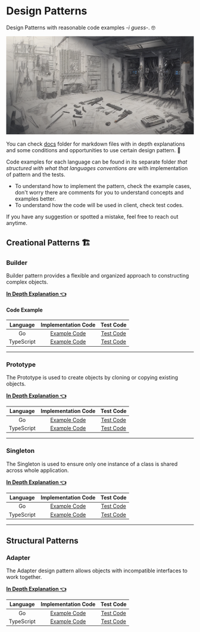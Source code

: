 # Design Patterns

Design Patterns with reasonable code examples -_i guess_-. 🤓

![cover image](docs/Cover.png)

You can check [docs](docs) folder for markdown files with in depth explanations
and some conditions and opportunities to use certain design pattern. 📕

Code examples for each language can be found in its separate folder _that
structured with what that languages conventions are_ with implementation of
pattern and the tests.

- To understand how to implement the pattern, check the example cases, don't
  worry there are comments for you to understand concepts and examples better.
- To understand how the code will be used in client, check test codes.

If you have any suggestion or spotted a mistake, feel free to reach out anytime.

## Creational Patterns 🏗

### Builder

Builder pattern provides a flexible and organized approach to constructing
complex objects.

[**In Depth Explanation 👈**](docs/Builder.md)

#### Code Example

|  Language  |                Implementation Code                |                      Test Code                      |
|:----------:|:-------------------------------------------------:|:---------------------------------------------------:|
|     Go     |       [Example Code](go/builder/builder.go)       |       [Test Code](go/builder/builder_test.go)       |
| TypeScript | [Example Code](typescript/src/builder/builder.ts) | [Test Code](typescript/src/builder/builder.test.ts) |

---

### Prototype

The Prototype is used to create objects by cloning or copying existing objects.

[**In Depth Explanation 👈**](docs/Prototype.md)

|  Language  |                  Implementation Code                  |                        Test Code                        |
|:----------:|:-----------------------------------------------------:|:-------------------------------------------------------:|
|     Go     |       [Example Code](go/prototype/prototype.go)       |       [Test Code](go/prototype/prototype_test.go)       |
| TypeScript | [Example Code](typescript/src/prototype/prototype.ts) | [Test Code](typescript/src/prototype/prototype.test.ts) |

---

### Singleton

The Singleton is used to ensure only one instance of a class is shared across
whole application.

[**In Depth Explanation 👈**](docs/Singleton.md)

|  Language  |                  Implementation Code                  |                        Test Code                        |
|:----------:|:-----------------------------------------------------:|:-------------------------------------------------------:|
|     Go     |       [Example Code](go/singleton/singleton.go)       |       [Test Code](go/singleton/singleton_test.go)       |
| TypeScript | [Example Code](typescript/src/singleton/singleton.ts) | [Test Code](typescript/src/singleton/singleton.test.ts) |

---

## Structural Patterns

### Adapter

The Adapter design pattern allows objects with incompatible interfaces to work together.

[**In Depth Explanation 👈**](docs/Adapter.md)

|  Language  |                Implementation Code                |                      Test Code                      |
|:----------:|:-------------------------------------------------:|:---------------------------------------------------:|
|     Go     |       [Example Code](go/adapter/adapter.go)       |       [Test Code](go/adapter/adapter_test.go)       |
| TypeScript | [Example Code](typescript/src/adapter/adapter.ts) | [Test Code](typescript/src/adapter/adapter.test.ts) |
